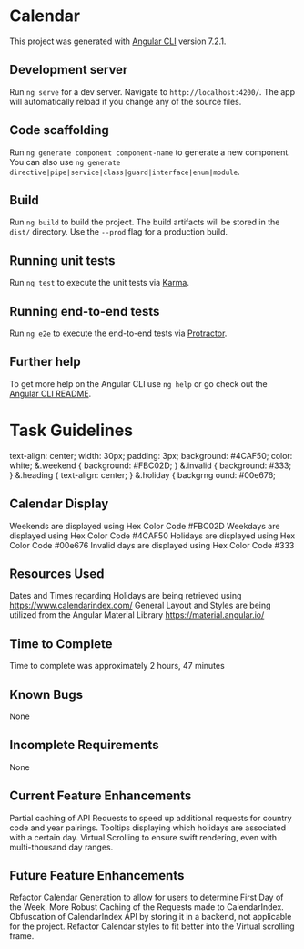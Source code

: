 # Calendar

This project was generated with [Angular CLI](https://github.com/angular/angular-cli) version 7.2.1.

## Development server

Run `ng serve` for a dev server. Navigate to `http://localhost:4200/`. The app will automatically reload if you change any of the source files.

## Code scaffolding

Run `ng generate component component-name` to generate a new component. You can also use `ng generate directive|pipe|service|class|guard|interface|enum|module`.

## Build

Run `ng build` to build the project. The build artifacts will be stored in the `dist/` directory. Use the `--prod` flag for a production build.

## Running unit tests

Run `ng test` to execute the unit tests via [Karma](https://karma-runner.github.io).

## Running end-to-end tests

Run `ng e2e` to execute the end-to-end tests via [Protractor](http://www.protractortest.org/).

## Further help

To get more help on the Angular CLI use `ng help` or go check out the [Angular CLI README](https://github.com/angular/angular-cli/blob/master/README.md).

# Task Guidelines

text-align: center;
                    width: 30px;
                    padding: 3px;
                    background: #4CAF50;
                    color: white;
                    &.weekend {
                        background: #FBC02D;
                    }
                    &.invalid {
                        background: #333;
                    }
                    &.heading {
                        text-align: center;
                    }
                    &.holiday {
                        backgrng ound: #00e676;

## Calendar Display

Weekends are displayed using Hex Color Code #FBC02D
Weekdays are displayed using Hex Color Code #4CAF50
Holidays are displayed using Hex Color Code #00e676
Invalid days are displayed using Hex Color Code #333

## Resources Used

Dates and Times regarding Holidays are being retrieved using https://www.calendarindex.com/
General Layout and Styles are being utilized from the Angular Material Library https://material.angular.io/

## Time to Complete

Time to complete was approximately 2 hours, 47 minutes

## Known Bugs

None

## Incomplete Requirements

None

## Current Feature Enhancements

Partial caching of API Requests to speed up additional requests for country code and year pairings.
Tooltips displaying which holidays are associated with a certain day.
Virtual Scrolling to ensure swift rendering, even with multi-thousand day ranges.

## Future Feature Enhancements

Refactor Calendar Generation to allow for users to determine First Day of the Week.
More Robust Caching of the Requests made to CalendarIndex.
Obfuscation of CalendarIndex API by storing it in a backend, not applicable for the project.
Refactor Calendar styles to fit better into the Virtual scrolling frame.